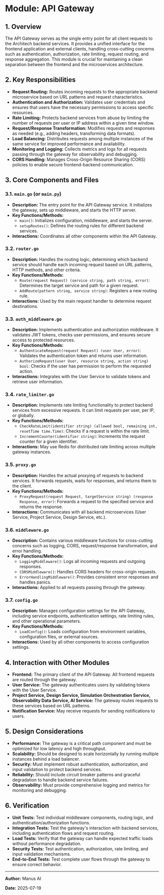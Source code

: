 # Module: API Gateway

## 1. Overview

The API Gateway serves as the single entry point for all client requests to the Architech backend services. It provides a unified interface for the frontend application and external clients, handling cross-cutting concerns such as authentication, authorization, rate limiting, request routing, and response aggregation. This module is crucial for maintaining a clean separation between the frontend and the microservices architecture.

## 2. Key Responsibilities

*   **Request Routing:** Routes incoming requests to the appropriate backend microservice based on URL patterns and request characteristics.
*   **Authentication and Authorization:** Validates user credentials and ensures that users have the necessary permissions to access specific resources.
*   **Rate Limiting:** Protects backend services from abuse by limiting the number of requests per user or IP address within a given time window.
*   **Request/Response Transformation:** Modifies requests and responses as needed (e.g., adding headers, transforming data formats).
*   **Load Balancing:** Distributes requests among multiple instances of the same service for improved performance and availability.
*   **Monitoring and Logging:** Collects metrics and logs for all requests passing through the gateway for observability and debugging.
*   **CORS Handling:** Manages Cross-Origin Resource Sharing (CORS) policies to enable secure frontend-backend communication.

## 3. Core Components and Files

### 3.1. `main.go` (or `main.py`)

*   **Description:** The entry point for the API Gateway service. It initializes the gateway, sets up middleware, and starts the HTTP server.
*   **Key Functions/Methods:**
    *   `main()`: Initializes configuration, middleware, and starts the server.
    *   `setupRoutes()`: Defines the routing rules for different backend services.
*   **Interactions:** Coordinates all other components within the API Gateway.

### 3.2. `router.go`

*   **Description:** Handles the routing logic, determining which backend service should handle each incoming request based on URL patterns, HTTP methods, and other criteria.
*   **Key Functions/Methods:**
    *   `Route(request Request) (service string, path string, error)`: Determines the target service and path for a given request.
    *   `AddRoute(pattern string, service string)`: Registers a new routing rule.
*   **Interactions:** Used by the main request handler to determine request destinations.

### 3.3. `auth_middleware.go`

*   **Description:** Implements authentication and authorization middleware. It validates JWT tokens, checks user permissions, and ensures secure access to protected resources.
*   **Key Functions/Methods:**
    *   `AuthenticateRequest(request Request) (user User, error)`: Validates the authentication token and returns user information.
    *   `AuthorizeRequest(user User, resource string, action string) bool`: Checks if the user has permission to perform the requested action.
*   **Interactions:** Integrates with the User Service to validate tokens and retrieve user information.

### 3.4. `rate_limiter.go`

*   **Description:** Implements rate limiting functionality to protect backend services from excessive requests. It can limit requests per user, per IP, or globally.
*   **Key Functions/Methods:**
    *   `CheckRateLimit(identifier string) (allowed bool, remaining int, resetTime time.Time)`: Checks if a request is within the rate limit.
    *   `IncrementCounter(identifier string)`: Increments the request counter for a given identifier.
*   **Interactions:** May use Redis for distributed rate limiting across multiple gateway instances.

### 3.5. `proxy.go`

*   **Description:** Handles the actual proxying of requests to backend services. It forwards requests, waits for responses, and returns them to the client.
*   **Key Functions/Methods:**
    *   `ProxyRequest(request Request, targetService string) (response Response, error)`: Forwards a request to the specified service and returns the response.
*   **Interactions:** Communicates with all backend microservices (User Service, Project Service, Design Service, etc.).

### 3.6. `middleware.go`

*   **Description:** Contains various middleware functions for cross-cutting concerns such as logging, CORS, request/response transformation, and error handling.
*   **Key Functions/Methods:**
    *   `LoggingMiddleware()`: Logs all incoming requests and outgoing responses.
    *   `CORSMiddleware()`: Handles CORS headers for cross-origin requests.
    *   `ErrorHandlingMiddleware()`: Provides consistent error responses and handles panics.
*   **Interactions:** Applied to all requests passing through the gateway.

### 3.7. `config.go`

*   **Description:** Manages configuration settings for the API Gateway, including service endpoints, authentication settings, rate limiting rules, and other operational parameters.
*   **Key Functions/Methods:**
    *   `LoadConfig()`: Loads configuration from environment variables, configuration files, or external sources.
*   **Interactions:** Used by all other components to access configuration settings.

## 4. Interaction with Other Modules

*   **Frontend:** The primary client of the API Gateway. All frontend requests are routed through the gateway.
*   **User Service:** The gateway authenticates users by validating tokens with the User Service.
*   **Project Service, Design Service, Simulation Orchestration Service, Observability Data Service, AI Service:** The gateway routes requests to these services based on URL patterns.
*   **Notification Service:** May receive requests for sending notifications to users.

## 5. Design Considerations

*   **Performance:** The gateway is a critical path component and must be optimized for low latency and high throughput.
*   **Scalability:** Should be designed to scale horizontally by running multiple instances behind a load balancer.
*   **Security:** Must implement robust authentication, authorization, and input validation to protect backend services.
*   **Reliability:** Should include circuit breaker patterns and graceful degradation to handle backend service failures.
*   **Observability:** Must provide comprehensive logging and metrics for monitoring and debugging.

## 6. Verification

*   **Unit Tests:** Test individual middleware components, routing logic, and authentication/authorization functions.
*   **Integration Tests:** Test the gateway's interaction with backend services, including authentication flows and request routing.
*   **Load Tests:** Verify that the gateway can handle expected traffic loads without performance degradation.
*   **Security Tests:** Test authentication, authorization, rate limiting, and input validation mechanisms.
*   **End-to-End Tests:** Test complete user flows through the gateway to ensure correct behavior.

---

**Author:** Manus AI

**Date:** 2025-07-19

